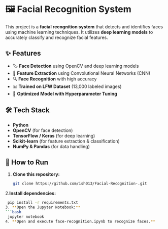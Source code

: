 # 🖼️ Facial Recognition System

This project is a **facial recognition system** that detects and identifies faces using machine learning techniques. It utilizes **deep learning models** to accurately classify and recognize facial features.

## ✨ Features
- 🏷️ **Face Detection** using OpenCV and deep learning models
- 🧠 **Feature Extraction** using Convolutional Neural Networks (CNN)
- 🔍 **Face Recognition** with high accuracy
- 📊 **Trained on LFW Dataset** (13,000 labeled images)
- 🚀 **Optimized Model with Hyperparameter Tuning**

## 🛠 Tech Stack
- **Python**
- **OpenCV** (for face detection)
- **TensorFlow / Keras** (for deep learning)
- **Scikit-learn** (for feature extraction & classification)
- **NumPy & Pandas** (for data handling)

## 🚀 How to Run
1. **Clone this repository:**
   ```bash
   git clone https://github.com/ish013/Facial-Recognition-.git
2.**Install dependencies:**
  ```bash
   pip install -r requirements.txt
3. **Open the Jupyter Notebook:**
  ```bash
   jupyter notebook
4. **Open and execute face-recognition.ipynb to recognize faces.**

